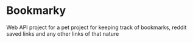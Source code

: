 # Bookmarky
Web API project for a pet project for keeping track of bookmarks, reddit saved links and any other links of that nature


